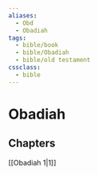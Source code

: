 ```yaml
---
aliases:
  - Obd
  - Obadiah
tags:
  - bible/book
  - bible/Obadiah
  - bible/old testament
cssclass:
  - bible
---
```


# Obadiah

## Chapters

[[Obadiah 1|1]]

